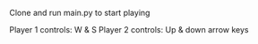 Clone and run main.py to start playing

Player 1 controls: W & S
Player 2 controls: Up & down arrow keys
